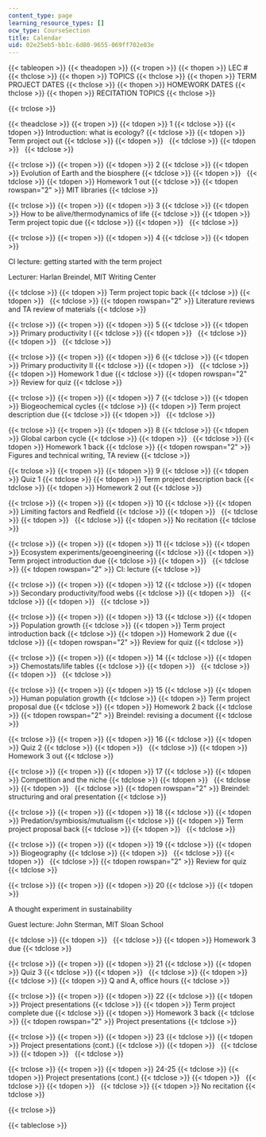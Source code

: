 ```yaml
---
content_type: page
learning_resource_types: []
ocw_type: CourseSection
title: Calendar
uid: 02e25eb5-bb1c-6d80-9655-069ff702e03e
---
```


{{< tableopen >}}
{{< theadopen >}}
{{< tropen >}}
{{< thopen >}}
LEC #
{{< thclose >}}
{{< thopen >}}
TOPICS
{{< thclose >}}
{{< thopen >}}
TERM PROJECT DATES
{{< thclose >}}
{{< thopen >}}
HOMEWORK DATES
{{< thclose >}}
{{< thopen >}}
RECITATION TOPICS
{{< thclose >}}

{{< trclose >}}

{{< theadclose >}}
{{< tropen >}}
{{< tdopen >}}
1
{{< tdclose >}}
{{< tdopen >}}
Introduction: what is ecology?
{{< tdclose >}}
{{< tdopen >}}
Term project out
{{< tdclose >}}
{{< tdopen >}}
 
{{< tdclose >}}
{{< tdopen >}}
 
{{< tdclose >}}

{{< trclose >}}
{{< tropen >}}
{{< tdopen >}}
2
{{< tdclose >}}
{{< tdopen >}}
Evolution of Earth and the biosphere
{{< tdclose >}}
{{< tdopen >}}
 
{{< tdclose >}}
{{< tdopen >}}
Homework 1 out
{{< tdclose >}}
{{< tdopen rowspan="2" >}}
MIT libraries
{{< tdclose >}}

{{< trclose >}}
{{< tropen >}}
{{< tdopen >}}
3
{{< tdclose >}}
{{< tdopen >}}
How to be alive/thermodynamics of life
{{< tdclose >}}
{{< tdopen >}}
Term project topic due
{{< tdclose >}}
{{< tdopen >}}
 
{{< tdclose >}}

{{< trclose >}}
{{< tropen >}}
{{< tdopen >}}
4
{{< tdclose >}}
{{< tdopen >}}


CI lecture: getting started with the term project

Lecturer: Harlan Breindel, MIT Writing Center


{{< tdclose >}}
{{< tdopen >}}
Term project topic back
{{< tdclose >}}
{{< tdopen >}}
 
{{< tdclose >}}
{{< tdopen rowspan="2" >}}
Literature reviews and TA review of materials
{{< tdclose >}}

{{< trclose >}}
{{< tropen >}}
{{< tdopen >}}
5
{{< tdclose >}}
{{< tdopen >}}
Primary productivity I
{{< tdclose >}}
{{< tdopen >}}
 
{{< tdclose >}}
{{< tdopen >}}
 
{{< tdclose >}}

{{< trclose >}}
{{< tropen >}}
{{< tdopen >}}
6
{{< tdclose >}}
{{< tdopen >}}
Primary productivity II
{{< tdclose >}}
{{< tdopen >}}
 
{{< tdclose >}}
{{< tdopen >}}
Homework 1 due
{{< tdclose >}}
{{< tdopen rowspan="2" >}}
Review for quiz
{{< tdclose >}}

{{< trclose >}}
{{< tropen >}}
{{< tdopen >}}
7
{{< tdclose >}}
{{< tdopen >}}
Biogeochemical cycles
{{< tdclose >}}
{{< tdopen >}}
Term project description due
{{< tdclose >}}
{{< tdopen >}}
 
{{< tdclose >}}

{{< trclose >}}
{{< tropen >}}
{{< tdopen >}}
8
{{< tdclose >}}
{{< tdopen >}}
Global carbon cycle
{{< tdclose >}}
{{< tdopen >}}
 
{{< tdclose >}}
{{< tdopen >}}
Homework 1 back
{{< tdclose >}}
{{< tdopen rowspan="2" >}}
Figures and technical writing, TA review
{{< tdclose >}}

{{< trclose >}}
{{< tropen >}}
{{< tdopen >}}
9
{{< tdclose >}}
{{< tdopen >}}
Quiz 1
{{< tdclose >}}
{{< tdopen >}}
Term project description back
{{< tdclose >}}
{{< tdopen >}}
Homework 2 out
{{< tdclose >}}

{{< trclose >}}
{{< tropen >}}
{{< tdopen >}}
10
{{< tdclose >}}
{{< tdopen >}}
Limiting factors and Redfield
{{< tdclose >}}
{{< tdopen >}}
 
{{< tdclose >}}
{{< tdopen >}}
 
{{< tdclose >}}
{{< tdopen >}}
No recitation
{{< tdclose >}}

{{< trclose >}}
{{< tropen >}}
{{< tdopen >}}
11
{{< tdclose >}}
{{< tdopen >}}
Ecosystem experiments/geoengineering
{{< tdclose >}}
{{< tdopen >}}
Term project introduction due
{{< tdclose >}}
{{< tdopen >}}
 
{{< tdclose >}}
{{< tdopen rowspan="2" >}}
CI: lecture
{{< tdclose >}}

{{< trclose >}}
{{< tropen >}}
{{< tdopen >}}
12
{{< tdclose >}}
{{< tdopen >}}
Secondary productivity/food webs
{{< tdclose >}}
{{< tdopen >}}
 
{{< tdclose >}}
{{< tdopen >}}
 
{{< tdclose >}}

{{< trclose >}}
{{< tropen >}}
{{< tdopen >}}
13
{{< tdclose >}}
{{< tdopen >}}
Population growth
{{< tdclose >}}
{{< tdopen >}}
Term project introduction back
{{< tdclose >}}
{{< tdopen >}}
Homework 2 due
{{< tdclose >}}
{{< tdopen rowspan="2" >}}
Review for quiz
{{< tdclose >}}

{{< trclose >}}
{{< tropen >}}
{{< tdopen >}}
14
{{< tdclose >}}
{{< tdopen >}}
Chemostats/life tables
{{< tdclose >}}
{{< tdopen >}}
 
{{< tdclose >}}
{{< tdopen >}}
 
{{< tdclose >}}

{{< trclose >}}
{{< tropen >}}
{{< tdopen >}}
15
{{< tdclose >}}
{{< tdopen >}}
Human population growth
{{< tdclose >}}
{{< tdopen >}}
Term project proposal due
{{< tdclose >}}
{{< tdopen >}}
Homework 2 back
{{< tdclose >}}
{{< tdopen rowspan="2" >}}
Breindel: revising a document
{{< tdclose >}}

{{< trclose >}}
{{< tropen >}}
{{< tdopen >}}
16
{{< tdclose >}}
{{< tdopen >}}
Quiz 2
{{< tdclose >}}
{{< tdopen >}}
 
{{< tdclose >}}
{{< tdopen >}}
Homework 3 out
{{< tdclose >}}

{{< trclose >}}
{{< tropen >}}
{{< tdopen >}}
17
{{< tdclose >}}
{{< tdopen >}}
Competition and the niche
{{< tdclose >}}
{{< tdopen >}}
 
{{< tdclose >}}
{{< tdopen >}}
 
{{< tdclose >}}
{{< tdopen rowspan="2" >}}
Breindel: structuring and oral presentation
{{< tdclose >}}

{{< trclose >}}
{{< tropen >}}
{{< tdopen >}}
18
{{< tdclose >}}
{{< tdopen >}}
Predation/symbiosis/mutualism
{{< tdclose >}}
{{< tdopen >}}
Term project proposal back
{{< tdclose >}}
{{< tdopen >}}
 
{{< tdclose >}}

{{< trclose >}}
{{< tropen >}}
{{< tdopen >}}
19
{{< tdclose >}}
{{< tdopen >}}
Biogeography
{{< tdclose >}}
{{< tdopen >}}
 
{{< tdclose >}}
{{< tdopen >}}
 
{{< tdclose >}}
{{< tdopen rowspan="2" >}}
Review for quiz
{{< tdclose >}}

{{< trclose >}}
{{< tropen >}}
{{< tdopen >}}
20
{{< tdclose >}}
{{< tdopen >}}


A thought experiment in sustainability

Guest lecture: John Sterman, MIT Sloan School


{{< tdclose >}}
{{< tdopen >}}
 
{{< tdclose >}}
{{< tdopen >}}
Homework 3 due
{{< tdclose >}}

{{< trclose >}}
{{< tropen >}}
{{< tdopen >}}
21
{{< tdclose >}}
{{< tdopen >}}
Quiz 3
{{< tdclose >}}
{{< tdopen >}}
 
{{< tdclose >}}
{{< tdopen >}}
 
{{< tdclose >}}
{{< tdopen >}}
Q and A, office hours
{{< tdclose >}}

{{< trclose >}}
{{< tropen >}}
{{< tdopen >}}
22
{{< tdclose >}}
{{< tdopen >}}
Project presentations
{{< tdclose >}}
{{< tdopen >}}
Term project complete due
{{< tdclose >}}
{{< tdopen >}}
Homework 3 back
{{< tdclose >}}
{{< tdopen rowspan="2" >}}
Project presentations
{{< tdclose >}}

{{< trclose >}}
{{< tropen >}}
{{< tdopen >}}
23
{{< tdclose >}}
{{< tdopen >}}
Project presentations (cont.)
{{< tdclose >}}
{{< tdopen >}}
 
{{< tdclose >}}
{{< tdopen >}}
 
{{< tdclose >}}

{{< trclose >}}
{{< tropen >}}
{{< tdopen >}}
24-25
{{< tdclose >}}
{{< tdopen >}}
Project presentations (cont.)
{{< tdclose >}}
{{< tdopen >}}
 
{{< tdclose >}}
{{< tdopen >}}
 
{{< tdclose >}}
{{< tdopen >}}
No recitation
{{< tdclose >}}

{{< trclose >}}

{{< tableclose >}}